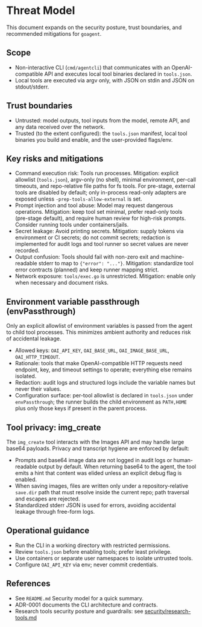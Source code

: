 # Threat Model

This document expands on the security posture, trust boundaries, and recommended mitigations for `goagent`.

## Scope
- Non-interactive CLI (`cmd/agentcli`) that communicates with an OpenAI-compatible API and executes local tool binaries declared in `tools.json`.
- Local tools are executed via argv only, with JSON on stdin and JSON on stdout/stderr.

## Trust boundaries
- Untrusted: model outputs, tool inputs from the model, remote API, and any data received over the network.
- Trusted (to the extent configured): the `tools.json` manifest, local tool binaries you build and enable, and the user-provided flags/env.

## Key risks and mitigations
- Command execution risk: Tools run processes. Mitigation: explicit allowlist (`tools.json`), argv-only (no shell), minimal environment, per-call timeouts, and repo-relative file paths for fs tools. For pre-stage, external tools are disabled by default; only in-process read-only adapters are exposed unless `-prep-tools-allow-external` is set.
- Prompt injection and tool abuse: Model may request dangerous operations. Mitigation: keep tool set minimal, prefer read-only tools (pre-stage default), and require human review for high-risk prompts. Consider running tools under containers/jails.
- Secret leakage: Avoid printing secrets. Mitigation: supply tokens via environment or CI secrets; do not commit secrets; redaction is implemented for audit logs and tool runner so secret values are never recorded.
- Output confusion: Tools should fail with non-zero exit and machine-readable stderr to map to `{"error": "..."}`. Mitigation: standardize tool error contracts (planned) and keep runner mapping strict.
- Network exposure: `tools/exec.go` is unrestricted. Mitigation: enable only when necessary and document risks.

## Environment variable passthrough (envPassthrough)

Only an explicit allowlist of environment variables is passed from the agent to child tool processes. This minimizes ambient authority and reduces risk of accidental leakage.

- Allowed keys: `OAI_API_KEY`, `OAI_BASE_URL`, `OAI_IMAGE_BASE_URL`, `OAI_HTTP_TIMEOUT`.
- Rationale: tools that make OpenAI-compatible HTTP requests need endpoint, key, and timeout settings to operate; everything else remains isolated.
- Redaction: audit logs and structured logs include the variable names but never their values.
- Configuration surface: per-tool allowlist is declared in `tools.json` under `envPassthrough`; the runner builds the child environment as `PATH,HOME` plus only those keys if present in the parent process.

## Tool privacy: img_create

The `img_create` tool interacts with the Images API and may handle large base64 payloads. Privacy and transcript hygiene are enforced by default:

- Prompts and base64 image data are not logged in audit logs or human-readable output by default. When returning base64 to the agent, the tool emits a hint that content was elided unless an explicit debug flag is enabled.
- When saving images, files are written only under a repository-relative `save.dir` path that must resolve inside the current repo; path traversal and escapes are rejected.
- Standardized stderr JSON is used for errors, avoiding accidental leakage through free-form logs.

## Operational guidance
- Run the CLI in a working directory with restricted permissions.
- Review `tools.json` before enabling tools; prefer least privilege.
- Use containers or separate user namespaces to isolate untrusted tools.
- Configure `OAI_API_KEY` via env; never commit credentials.

## References
- See `README.md` Security model for a quick summary.
- ADR-0001 documents the CLI architecture and contracts.
 - Research tools security posture and guardrails: see [security/research-tools.md](research-tools.md)
